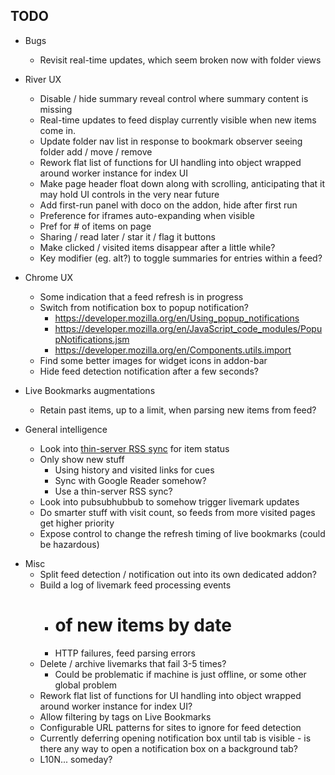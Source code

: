 TODO
----

* Bugs
    * Revisit real-time updates, which seem broken now with folder views

* River UX
    * Disable / hide summary reveal control where summary content is missing
    * Real-time updates to feed display currently visible when new items come in.
    * Update folder nav list in response to bookmark observer seeing folder 
        add / move / remove
    * Rework flat list of functions for UI handling into object wrapped around
        worker instance for index UI
    * Make page header float down along with scrolling, anticipating that it
        may hold UI controls in the very near future
    * Add first-run panel with doco on the addon, hide after first run
    * Preference for iframes auto-expanding when visible
    * Pref for # of items on page
    * Sharing / read later / star it / flag it buttons
    * Make clicked / visited items disappear after a little while?
    * Key modifier (eg. alt?) to toggle summaries for entries within a feed?

* Chrome UX
    * Some indication that a feed refresh is in progress
    * Switch from notification box to popup notification?
        * https://developer.mozilla.org/en/Using_popup_notifications
        * https://developer.mozilla.org/en/JavaScript_code_modules/PopupNotifications.jsm
        * https://developer.mozilla.org/en/Components.utils.import
    * Find some better images for widget icons in addon-bar
    * Hide feed detection notification after a few seconds?

* Live Bookmarks augmentations
    * Retain past items, up to a limit, when parsing new items from feed?

* General intelligence
    * Look into [thin-server RSS sync][] for item status
    * Only show new stuff
        * Using history and visited links for cues
        * Sync with Google Reader somehow?
        * Use a thin-server RSS sync?
    * Look into pubsubhubbub to somehow trigger livemark updates
    * Do smarter stuff with visit count, so feeds from more visited pages get higher priority
    * Expose control to change the refresh timing of live bookmarks (could be hazardous)

[thin-server RSS sync]: http://inessential.com/2010/02/08/idea_for_alternative_rss_syncing_system

* Misc
    * Split feed detection / notification out into its own dedicated addon?
    * Build a log of livemark feed processing events
        * # of new items by date
        * HTTP failures, feed parsing errors
    * Delete / archive livemarks that fail 3-5 times?
        * Could be problematic if machine is just offline, or some other global problem
    * Rework flat list of functions for UI handling into object wrapped around
        worker instance for index UI?
    * Allow filtering by tags on Live Bookmarks
    * Configurable URL patterns for sites to ignore for feed detection
    * Currently deferring opening notification box until tab is visible - is
        there any way to open a notification box on a background tab?
    * L10N... someday?
